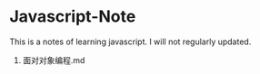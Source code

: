 # Javascript-Note

This is a notes of learning javascript.
I will not regularly updated.

1. 面对对象编程.md